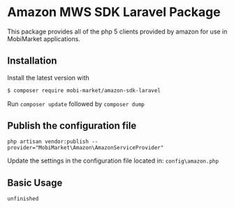 # Amazon MWS SDK Laravel Package
This package provides all of the php 5 clients provided by amazon for use in MobiMarket applications.

## Installation
Install the latest version with
```bash
$ composer require mobi-market/amazon-sdk-laravel
```
Run ```composer update``` followed by ```composer dump```

## Publish the configuration file
```
php artisan vendor:publish --provider="MobiMarket\Amazon\AmazonServiceProvider"
```

Update the settings in the configuration file located in: `config\amazon.php`

## Basic Usage

```php
unfinished
```
